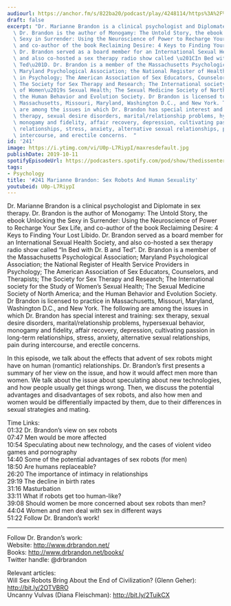 ```yaml
---
audiourl: https://anchor.fm/s/822ba20/podcast/play/4248114/https%3A%2F%2Fd3ctxlq1ktw2nl.cloudfront.net%2Fproduction%2F2019-7-16%2F21094715-44100-2-25184e2c0d531.m4a
draft: false
excerpt: "Dr. Marianne Brandon is a clinical psychologist and Diplomate in sex therapy.\
  \ Dr. Brandon is the author of Monogamy: The Untold Story, the ebook Unlocking the\
  \ Sexy in Surrender: Using the Neuroscience of Power to Recharge Your Sex Life,\
  \ and co-author of the book Reclaiming Desire: 4 Keys to Finding Your Lost Libido.\
  \ Dr. Brandon served as a board member for an International Sexual Health Society,\
  \ and also co-hosted a sex therapy radio show called \u201CIn Bed with Dr. B and\
  \ Ted\u201D. Dr. Brandon is a member of the Massachusetts Psychological Association;\
  \ Maryland Psychological Association; the National Register of Health Service Providers\
  \ in Psychology; The American Association of Sex Educators, Counselors, and Therapists;\
  \ The Society for Sex Therapy and Research; The International society for the Study\
  \ of Women\u2019s Sexual Health; The Sexual Medicine Society of North America; and\
  \ the Human Behavior and Evolution Society. Dr Brandon is licensed to practice in\
  \ Massachusetts, Missouri, Maryland, Washington D.C., and New York. The following\
  \ are among the issues in which Dr. Brandon has special interest and training: sex\
  \ therapy, sexual desire disorders, marital/relationship problems, hypersexual behavior,\
  \ monogamy and fidelity, affair recovery, depression, cultivating passion in long-term\
  \ relationships, stress, anxiety, alternative sexual relationships, pain during\
  \ intercourse, and erectile concerns.  "
id: '241'
image: https://i.ytimg.com/vi/U0p-L7RiypI/maxresdefault.jpg
publishDate: 2019-10-11
spotifyEpisodeUrl: https://podcasters.spotify.com/pod/show/thedissenter/episodes/241-Marianne-Brandon-Sex-Robots-And-Human-Sexuality-e5053i
tags:
- Psychology
title: '#241 Marianne Brandon: Sex Robots And Human Sexuality'
youtubeid: U0p-L7RiypI
---
```

<div class="timelinks">

Dr. Marianne Brandon is a clinical psychologist and Diplomate in sex therapy. Dr. Brandon is the author of Monogamy: The Untold Story, the ebook Unlocking the Sexy in Surrender: Using the Neuroscience of Power to Recharge Your Sex Life, and co-author of the book Reclaiming Desire: 4 Keys to Finding Your Lost Libido. Dr. Brandon served as a board member for an International Sexual Health Society, and also co-hosted a sex therapy radio show called “In Bed with Dr. B and Ted”. Dr. Brandon is a member of the Massachusetts Psychological Association; Maryland Psychological Association; the National Register of Health Service Providers in Psychology; The American Association of Sex Educators, Counselors, and Therapists; The Society for Sex Therapy and Research; The International society for the Study of Women’s Sexual Health; The Sexual Medicine Society of North America; and the Human Behavior and Evolution Society. Dr Brandon is licensed to practice in Massachusetts, Missouri, Maryland, Washington D.C., and New York. The following are among the issues in which Dr. Brandon has special interest and training: sex therapy, sexual desire disorders, marital/relationship problems, hypersexual behavior, monogamy and fidelity, affair recovery, depression, cultivating passion in long-term relationships, stress, anxiety, alternative sexual relationships, pain during intercourse, and erectile concerns.  

In this episode, we talk about the effects that advent of sex robots might have on human (romantic) relationships. Dr. Brandon’s first presents a summary of her view on the issue, and how it would affect men more than women. We talk about the issue about speculating about new technologies, and how people usually get things wrong. Then, we discuss the potential advantages and disadvantages of sex robots, and also how men and women would be differentially impacted by them, due to their differences in sexual strategies and mating.

Time Links:  
<time>01:32</time> Dr. Brandon’s view on sex robots  
<time>07:47</time> Men would be more affected  
<time>10:54</time> Speculating about new technology, and the cases of violent video games and pornography  
<time>14:40</time> Some of the potential advantages of sex robots (for men)  
<time>18:50</time> Are humans replaceable?  
<time>26:20</time> The importance of intimacy in relationships  
<time>29:19</time> The decline in birth rates  
<time>31:16</time> Masturbation  
<time>33:11</time> What if robots get too human-like?  
<time>39:08</time> Should women be more concerned about sex robots than men?  
<time>44:04</time> Women and men deal with sex in different ways  
<time>51:22</time> Follow Dr. Brandon’s work!

---

Follow Dr. Brandon’s work:  
Website: http://www.drbrandon.net/  
Books: http://www.drbrandon.net/books/  
Twitter handle: @drbrandon

Relevant articles:  
Will Sex Robots Bring About the End of Civilization? (Glenn Geher): http://bit.ly/2OTVBRO  
Uncanny Vulvas (Diana Fleischman): http://bit.ly/2TuikCX
</div>

